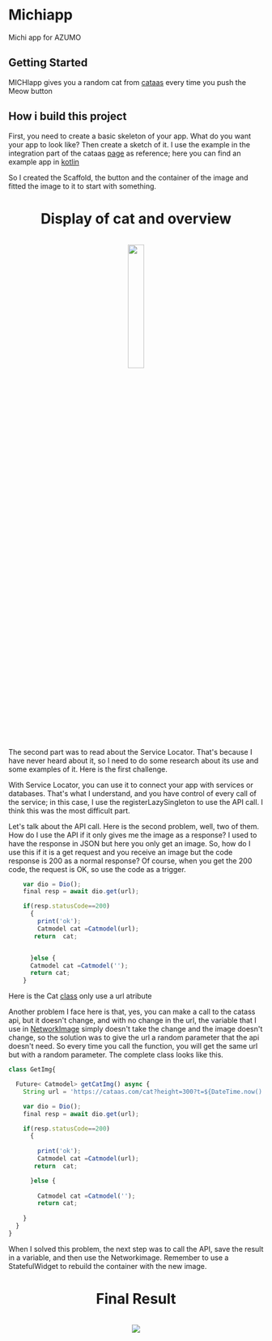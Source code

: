 # Michiapp

Michi app for AZUMO

## Getting Started

MICHIapp gives you a random cat from  [cataas](https://cataas.com/#/) every time you push the Meow button

## How i build this project

First, you need to create a basic skeleton of your app. What do you want your app to look like? Then create a sketch of it. I use the example in the integration part of the cataas [page](https://cataas.com/#/integration) as reference; here you can find an example app in [kotlin](https://github.com/allan8araujo/CatApp/tree/appCat)

So I created the Scaffold, the button and the container of the image and fitted the image to it to start with something.

<h1 align="center">
Display of cat and overview <br> <br>
 <img src="https://user-images.githubusercontent.com/60118368/192908888-28e68d0b-3eec-4ddb-9e08-8a817c85dd41.jpeg" width="25%"/>
</h1>  

The second part was to read about the Service Locator. That's because I have never heard about it, so I need to do some research about its use and some examples of it. Here is the first challenge.

With Service Locator, you can use it to connect your app with services or databases. That's what I understand, and you have control of every call of the service; in this case, I use the registerLazySingleton to use the API call. I think this was the most difficult part.

Let's talk about the API call. Here is the second problem, well, two of them.
How do I use the API if it only gives me the image as a response? I used to have the response in JSON but here you only get an image. So, how do I use this if it is a get request and you receive an image but the code response is 200 as a normal response? Of course, when you get the 200 code, the request is OK, so use the code as a trigger.


```JavaScript
    var dio = Dio();
    final resp = await dio.get(url);

    if(resp.statusCode==200)
      {
        print('ok');
        Catmodel cat =Catmodel(url);
       return  cat;


      }else {
      Catmodel cat =Catmodel('');
      return cat;
    }

```
Here is the Cat [class](/lib/models/cat.dart) only use a url atribute 

Another problem I face here is that, yes, you can make a call to the catass api, but it doesn't change, and with no change in the url, the variable that I use in [NetworkImage](lib/pages/Randomcat.dart) simply doesn't take the change and the image doesn't change, so the solution was to give the url a random parameter that the api doesn't need. So every time you call the function, you will get the same url but with a random parameter. The complete class looks like this.

```JavaScript
class GetImg{

  Future< Catmodel> getCatImg() async {
    String url = 'https://cataas.com/cat?height=300?t=${DateTime.now().millisecond}';

    var dio = Dio();
    final resp = await dio.get(url);

    if(resp.statusCode==200)
      {
      
        print('ok');
        Catmodel cat =Catmodel(url);
       return  cat;

      }else {
      
        Catmodel cat =Catmodel('');
        return cat;
      
    }
  }
}

```     

When I solved this problem, the next step was to call the API, save the result in a variable, and then use the Networkimage. Remember to use a StatefulWidget to rebuild the container with the new image.

<h1 align="center">
Final Result<br> <br>
 <img src="https://user-images.githubusercontent.com/60118368/192925107-b35fc661-53c4-4759-8e30-a362593bc4c8.gif" />
</h1>  
